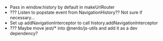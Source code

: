 * Pass in window.history by default in makeUrlRouter
* ??? Listen to popstate event from NavigationHistory?? Not sure if necessary...
* Set up addNavigationInterceptor to call history.addNavigationInterceptor
* ??? Maybe move jest/* into @nerdo/js-utils and add it as a dev dependency?
